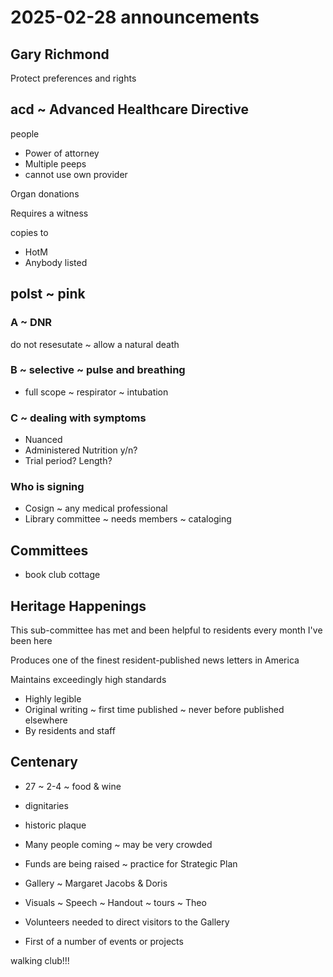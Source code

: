 # 2025-02-28 announcements


## Gary Richmond

Protect preferences and rights

## acd ~ Advanced Healthcare Directive

people

* Power of attorney
* Multiple peeps
* cannot use own provider

Organ donations

Requires a witness

copies to

* HotM
* Anybody listed

## polst ~ pink

### A ~ DNR

do not resesutate ~ allow a natural death

### B ~ selective ~ pulse and breathing

* full scope ~ respirator ~ intubation

### C ~ dealing with symptoms

* Nuanced
* Administered Nutrition y/n?
* Trial period? Length?

### Who is signing

* Cosign ~ any medical professional
* Library committee ~ needs members ~ cataloging

## Committees

* book club cottage

## Heritage Happenings

This sub-committee has met and been helpful to residents every month I've been here

Produces one of the finest resident-published news letters in America

Maintains exceedingly high standards

* Highly legible
* Original writing ~ first time published ~ never before published elsewhere
* By residents and staff

## Centenary

* 27 ~ 2-4 ~ food & wine
* dignitaries
* historic plaque
* Many people coming ~ may be very crowded
* Funds are being raised ~ practice for Strategic Plan
* Gallery ~ Margaret Jacobs & Doris
* Visuals ~ Speech ~ Handout ~ tours ~ Theo
* Volunteers needed to direct visitors to the Gallery

* First of a number of events or projects

walking club!!!